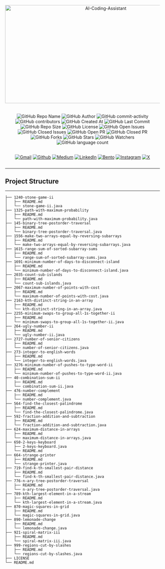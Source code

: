 <div align="center">
    <img src="https://socialify.git.ci/yashksaini-coder/August-Leetcode-Daily-2024/image?forks=1&issues=1&language=1&name=1&pattern=Diagonal%20Stripes&pulls=1&stargazers=1&theme=Auto" alt="AI-Coding-Assistant" width="640" height="320" />
</div>
<br><br>

<div align="center">
    <img alt="GitHub Repo Name" src="https://img.shields.io/badge/Repo-August_Leetcode_Daily_2024-blue">
    <img alt="GitHub Author" src="https://img.shields.io/badge/Author-Yash%20K.%20Saini-1D3557">
    <img alt="GitHub commit-activity" src="https://img.shields.io/github/commit-activity/t/yashksaini-coder/August-Leetcode-Daily-2024">
    <img alt="GitHub contributors" src="https://img.shields.io/github/contributors/yashksaini-coder/August-Leetcode-Daily-2024">
    <img alt="GitHub Created At" src="https://img.shields.io/github/created-at/yashksaini-coder/August-Leetcode-Daily-2024">
    <img alt="GitHub Last Commit" src="https://img.shields.io/github/last-commit/yashksaini-coder/August-Leetcode-Daily-2024">
    <img alt="GitHub Repo Size" src="https://img.shields.io/github/repo-size/yashksaini-coder/August-Leetcode-Daily-2024">
    <img alt="GitHub License" src="https://img.shields.io/github/license/yashksaini-coder/August-Leetcode-Daily-2024">
    <img alt="GitHub Open Issues" src="https://img.shields.io/github/issues/yashksaini-coder/August-Leetcode-Daily-2024">
    <img alt="GitHub Closed Issues" src="https://img.shields.io/github/issues-closed/yashksaini-coder/August-Leetcode-Daily-2024">
    <img alt="GitHub Open PR" src="https://img.shields.io/github/issues-pr/yashksaini-coder/August-Leetcode-Daily-2024">
    <img alt="GitHub Closed PR" src="https://img.shields.io/github/issues-pr-closed/yashksaini-coder/August-Leetcode-Daily-2024">
    <img alt="GitHub Forks" src="https://img.shields.io/github/forks/yashksaini-coder/August-Leetcode-Daily-2024">
    <img alt="GitHub Stars" src="https://img.shields.io/github/stars/yashksaini-coder/August-Leetcode-Daily-2024">
    <img alt="GitHub Watchers" src="https://img.shields.io/github/watchers/yashksaini-coder/August-Leetcode-Daily-2024">
    <img alt="GitHub language count" src="https://img.shields.io/github/languages/count/yashksaini-coder/August-Leetcode-Daily-2024">
</div>
<br>

<div align='center' style=" display: grid;">

  [![Gmail](https://img.shields.io/badge/Gmail-D14836?style=for-the-badge&logo=gmail&logoColor=white)](mailto:ys3853428@gmail.com)
  [![Github](https://img.shields.io/badge/GitHub-100000?style=for-the-badge&logo=github&logoColor=white)](https://github.com/yashksaini-coder)
  [![Medium](https://img.shields.io/badge/Medium-12100E?style=for-the-badge&logo=medium&logoColor=white)](https://medium.com/@yashksaini)
  [![LinkedIn](https://img.shields.io/badge/LinkedIn-0077B5?style=for-the-badge&logo=linkedin&logoColor=white)](https://www.linkedin.com/in/yashksaini/)
  [![Bento](https://img.shields.io/badge/Bento-768CFF.svg?style=for-the-badge&logo=Bento&logoColor=white)](https://bento.me/yashksaini)
[![Instagram](https://img.shields.io/badge/Instagram-%23FF006E.svg?style=for-the-badge&logo=Instagram&logoColor=white)](https://www.instagram.com/yashksaini.codes/)
  [![X](https://img.shields.io/badge/X-%23000000.svg?style=for-the-badge&logo=X&logoColor=white)](https://twitter.com/EasycodesDev) 
</div>

---

## Project Structure

---

<!-- START_STRUCTURE -->
```
├── 1240-stone-game-ii
│   ├── README.md
│   └── stone-game-ii.java
├── 1325-path-with-maximum-probability
│   ├── README.md
│   └── path-with-maximum-probability.java
├── 145-binary-tree-postorder-traversal
│   ├── README.md
│   └── binary-tree-postorder-traversal.java
├── 1556-make-two-arrays-equal-by-reversing-subarrays
│   ├── README.md
│   └── make-two-arrays-equal-by-reversing-subarrays.java
├── 1615-range-sum-of-sorted-subarray-sums
│   ├── README.md
│   └── range-sum-of-sorted-subarray-sums.java
├── 1691-minimum-number-of-days-to-disconnect-island
│   ├── README.md
│   └── minimum-number-of-days-to-disconnect-island.java
├── 2035-count-sub-islands
│   ├── README.md
│   └── count-sub-islands.java
├── 2067-maximum-number-of-points-with-cost
│   ├── README.md
│   └── maximum-number-of-points-with-cost.java
├── 2163-kth-distinct-string-in-an-array
│   ├── README.md
│   └── kth-distinct-string-in-an-array.java
├── 2255-minimum-swaps-to-group-all-1s-together-ii
│   ├── README.md
│   └── minimum-swaps-to-group-all-1s-together-ii.java
├── 264-ugly-number-ii
│   ├── README.md
│   └── ugly-number-ii.java
├── 2727-number-of-senior-citizens
│   ├── README.md
│   └── number-of-senior-citizens.java
├── 273-integer-to-english-words
│   ├── README.md
│   └── integer-to-english-words.java
├── 3276-minimum-number-of-pushes-to-type-word-ii
│   ├── README.md
│   └── minimum-number-of-pushes-to-type-word-ii.java
├── 40-combination-sum-ii
│   ├── README.md
│   └── combination-sum-ii.java
├── 476-number-complement
│   ├── README.md
│   └── number-complement.java
├── 564-find-the-closest-palindrome
│   ├── README.md
│   └── find-the-closest-palindrome.java
├── 592-fraction-addition-and-subtraction
│   ├── README.md
│   └── fraction-addition-and-subtraction.java
├── 624-maximum-distance-in-arrays
│   ├── README.md
│   └── maximum-distance-in-arrays.java
├── 650-2-keys-keyboard
│   ├── 2-keys-keyboard.java
│   └── README.md
├── 664-strange-printer
│   ├── README.md
│   └── strange-printer.java
├── 719-find-k-th-smallest-pair-distance
│   ├── README.md
│   └── find-k-th-smallest-pair-distance.java
├── 776-n-ary-tree-postorder-traversal
│   ├── README.md
│   └── n-ary-tree-postorder-traversal.java
├── 789-kth-largest-element-in-a-stream
│   ├── README.md
│   └── kth-largest-element-in-a-stream.java
├── 870-magic-squares-in-grid
│   ├── README.md
│   └── magic-squares-in-grid.java
├── 890-lemonade-change
│   ├── README.md
│   └── lemonade-change.java
├── 921-spiral-matrix-iii
│   ├── README.md
│   └── spiral-matrix-iii.java
├── 999-regions-cut-by-slashes
│   ├── README.md
│   └── regions-cut-by-slashes.java
├── LICENSE
└── README.md
```
<!-- END_STRUCTURE -->
